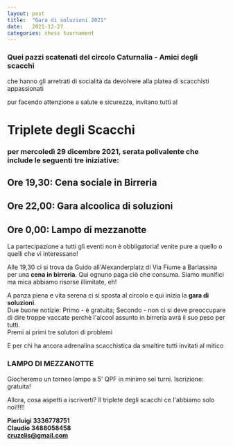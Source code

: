 ```yaml
---
layout: post
title:  "Gara di soluzioni 2021"
date:   2021-12-27
categories: chess tournament
---
```

  
### Quei pazzi scatenati del circolo Caturnalia - Amici degli scacchi  

che hanno gli arretrati di socialità da devolvere alla platea di scacchisti appassionati  

pur facendo attenzione a salute e sicurezza, invitano tutti al  

# Triplete degli Scacchi

### per mercoledì 29 dicembre 2021, serata polivalente che include le seguenti tre iniziative:

## Ore 19,30: Cena sociale in Birreria

## Ore 22,00: Gara alcoolica di soluzioni

## Ore 0,00: Lampo di mezzanotte

La partecipazione a tutti gli eventi non è obbligatoria! venite pure a quello o quelli che vi interessano!  

Alle 19,30 ci si trova da Guido all'Alexanderplatz di Via Fiume a Barlassina per una **cena in birreria**. Qui ognuno paga ciò che consuma. Siamo munifici ma mica abbiamo risorse illimitate, eh!  

A panza piena e vita serena ci si sposta al circolo e qui inizia la **gara di soluzioni**.  
Due buone notizie: Primo - è gratuita; Secondo - non ci si deve preoccupare di dire troppe vaccate perchè l'alcool assunto in birreria avrà il suo peso per tutti.  
Premi ai primi tre solutori di problemi  

E per chi ha ancora adrenalina scacchistica da smaltire tutti invitati al mitico  

### LAMPO DI MEZZANOTTE

Giocheremo un torneo lampo a 5' QPF in minimo sei turni. Iscrizione: gratuita!  

Allora, cosa aspetti a iscriverti? Il triplete degli scacchi ce l'abbiamo solo noi!!!!!  

**Pierluigi 3336778751  
Claudio 3488058458  
cruzelis@gmail.com**
